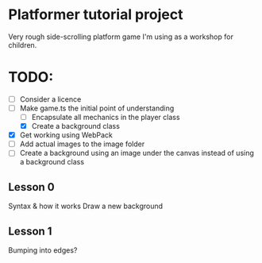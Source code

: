 # Platformer tutorial project

Very rough side-scrolling platform game I'm using as a workshop for children.

# TODO:

- [ ] Consider a licence
- [ ] Make game.ts the initial point of understanding
  - [ ] Encapsulate all mechanics in the player class
  - [x] Create a background class
- [x] Get working using WebPack
- [ ] Add actual images to the image folder
- [ ] Create a background using an image under the canvas instead of using a background class

## Lesson 0

Syntax & how it works
Draw a new background

## Lesson 1

Bumping into edges?
